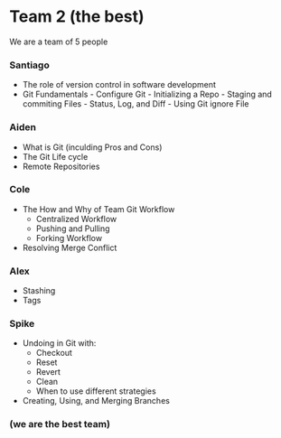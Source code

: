 # Team 2 (the best)

We are a team of 5 people
### Santiago
- The role of version control in software development
- Git Fundamentals
      - Configure Git
      - Initializing a Repo
      - Staging and commiting Files
      - Status, Log, and Diff
      - Using Git ignore File
### Aiden
  - What is Git (inculding Pros and Cons)
  - The Git Life cycle
  - Remote Repositories
### Cole
  - The How and Why of Team Git Workflow
    - Centralized Workflow
    - Pushing and Pulling
    - Forking Workflow
  - Resolving Merge Conflict
### Alex
  - Stashing
  - Tags
### Spike
  - Undoing in Git with:
    - Checkout
    - Reset
    - Revert
    - Clean
    - When to use different strategies
  - Creating, Using, and Merging Branches

### (we are the best team)
